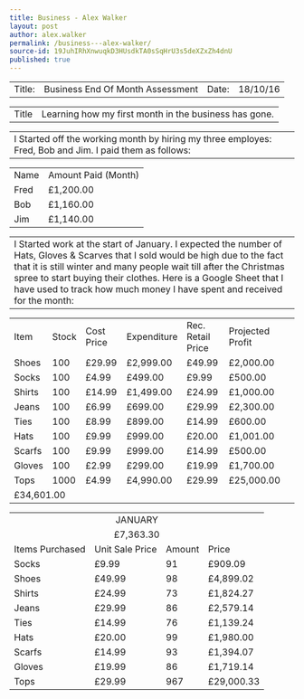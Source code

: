 ```yaml
---
title: Business - Alex Walker
layout: post
author: alex.walker
permalink: /business---alex-walker/
source-id: 19JuhIRhXnwuqkD3HUsdkTA0sSqHrU3s5deXZxZh4dnU
published: true
---
```

<table>
  <tr>
    <td>Title:  </td>
    <td>Business End Of Month Assessment</td>
    <td> Date:  </td>
    <td>18/10/16</td>
  </tr>
</table>


<table>
  <tr>
    <td>Title</td>
    <td>Learning how my first month in the business has gone.</td>
  </tr>
</table>


<table>
  <tr>
    <td>I Started off the working month by hiring my three employes: 
Fred, Bob and Jim. I paid them as follows: </td>
  </tr>
</table>


<table>
  <tr>
    <td>Name</td>
    <td>Amount Paid (Month)</td>
  </tr>
  <tr>
    <td>Fred</td>
    <td>£1,200.00</td>
  </tr>
  <tr>
    <td>Bob</td>
    <td>£1,160.00</td>
  </tr>
  <tr>
    <td>Jim</td>
    <td>£1,140.00</td>
  </tr>
</table>


<table>
  <tr>
    <td>I Started work at the start of January. I expected the number of Hats, Gloves & Scarves that I sold would be high due to the fact that it is still winter and many people wait till after the Christmas spree to start buying their clothes. Here is a Google Sheet that I have used to track how much money I have spent and received for the month:</td>
  </tr>
</table>


<table>
  <tr>
    <td>Item</td>
    <td>Stock</td>
    <td>Cost Price</td>
    <td>Expenditure</td>
    <td>Rec. Retail Price</td>
    <td>Projected Profit</td>
  </tr>
  <tr>
    <td>Shoes</td>
    <td>100</td>
    <td>£29.99</td>
    <td>£2,999.00</td>
    <td>£49.99</td>
    <td>£2,000.00</td>
  </tr>
  <tr>
    <td>Socks</td>
    <td>100</td>
    <td>£4.99</td>
    <td>£499.00</td>
    <td>£9.99</td>
    <td>£500.00</td>
    <td></td>
  </tr>
  <tr>
    <td>Shirts</td>
    <td>100</td>
    <td>£14.99</td>
    <td>£1,499.00</td>
    <td>£24.99</td>
    <td>£1,000.00</td>
  </tr>
  <tr>
    <td>Jeans</td>
    <td>100</td>
    <td>£6.99</td>
    <td>£699.00</td>
    <td>£29.99</td>
    <td>£2,300.00</td>
    <td></td>
  
  </tr>
  <tr>
    <td>Ties</td>
    <td>100</td>
    <td>£8.99</td>
    <td>£899.00</td>
    <td>£14.99</td>
    <td>£600.00</td>
  </tr>
  <tr>
    <td>Hats</td>
    <td>100</td>
    <td>£9.99</td>
    <td>£999.00</td>
    <td>£20.00</td>
    <td>£1,001.00</td>
  </tr>
  <tr>
    <td>Scarfs</td>
    <td>100</td>
    <td>£9.99</td>
    <td>£999.00</td>
    <td>£14.99</td>
    <td>£500.00</td>

  </tr>
  <tr>
    <td>Gloves</td>
    <td>100</td>
    <td>£2.99</td>
    <td>£299.00</td>
    <td>£19.99</td>
    <td>£1,700.00</td>
  </tr>
  <tr>
    <td>Tops</td>
    <td>1000</td>
    <td>£4.99</td>
    <td>£4,990.00</td>
    <td>£29.99</td>
    <td>£25,000.00</td>
  </tr>
  <tr>
    <td colspan="6">£34,601.00</td>
  </tr>
</table>
<table>
<tr>
<td colspan="4"><center>JANUARY</center></td>
<tr>
<td colspan="4"><center>£7,363.30</center></td>
    </tr>
<tr>
    <td>Items Purchased</td>
    <td>Unit Sale Price</td>
    <td>Amount</td>
    <td>Price</td>
    </tr>
<tr>
  <td>Socks</td>
    <td>£9.99</td>
    <td>91</td>
    <td>£909.09</td>
    </tr>
<tr>
    <td>Shoes</td>
    <td>£49.99</td>
    <td>98</td>
    <td>£4,899.02</td>
    </tr>
<tr>
    <td>Shirts</td>
    <td>£24.99</td>
    <td>73</td>
    <td>£1,824.27</td>
    </tr>
<tr>
    <td>Jeans</td>
    <td>£29.99</td>
    <td>86</td>
    <td>£2,579.14</td>
    </tr>
<tr>
    <td>Ties</td>
    <td>£14.99</td>
    <td>76</td>
    <td>£1,139.24</td>
    </tr>
<tr>
 <td>Hats</td>
    <td>£20.00</td>
    <td>99</td>
    <td>£1,980.00</td>
    </tr>
<tr>
<td>Scarfs</td>
    <td>£14.99</td>
    <td>93</td>
    <td>£1,394.07</td>
    </tr>
<tr>
 <td>Gloves</td>
    <td>£19.99</td>
    <td>86</td>
    <td>£1,719.14</td>
    </tr>
  <tr>
    <td>Tops</td>
    <td>£29.99</td>
    <td>967</td>
    <td>£29,000.33</td>
  </tr>
</table>


